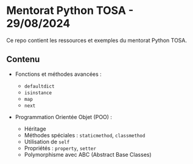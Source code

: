 # Mentorat Python TOSA - 29/08/2024

Ce repo contient les ressources et exemples du mentorat Python TOSA.

## Contenu

- Fonctions et méthodes avancées :
  - `defaultdict`
  - `isinstance`
  - `map`
  - `next`

- Programmation Orientée Objet (POO) :
  - Héritage
  - Méthodes spéciales : `staticmethod`, `classmethod`
  - Utilisation de `self`
  - Propriétés : `property`, `setter`
  - Polymorphisme avec ABC (Abstract Base Classes)